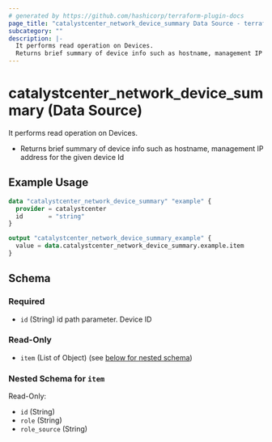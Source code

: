 ```yaml
---
# generated by https://github.com/hashicorp/terraform-plugin-docs
page_title: "catalystcenter_network_device_summary Data Source - terraform-provider-catalystcenter"
subcategory: ""
description: |-
  It performs read operation on Devices.
  Returns brief summary of device info such as hostname, management IP address for the given device Id
---
```


# catalystcenter_network_device_summary (Data Source)

It performs read operation on Devices.

- Returns brief summary of device info such as hostname, management IP address for the given device Id

## Example Usage

```terraform
data "catalystcenter_network_device_summary" "example" {
  provider = catalystcenter
  id       = "string"
}

output "catalystcenter_network_device_summary_example" {
  value = data.catalystcenter_network_device_summary.example.item
}
```

<!-- schema generated by tfplugindocs -->
## Schema

### Required

- `id` (String) id path parameter. Device ID

### Read-Only

- `item` (List of Object) (see [below for nested schema](#nestedatt--item))

<a id="nestedatt--item"></a>
### Nested Schema for `item`

Read-Only:

- `id` (String)
- `role` (String)
- `role_source` (String)
